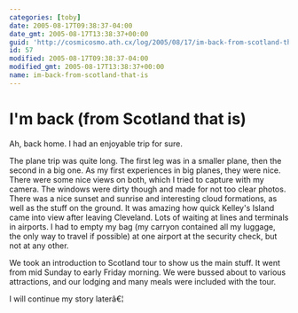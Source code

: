 ```yaml
---
categories: [toby]
date: 2005-08-17T09:38:37-04:00
date_gmt: 2005-08-17T13:38:37+00:00
guid: 'http://cosmicosmo.ath.cx/log/2005/08/17/im-back-from-scotland-that-is/'
id: 57
modified: 2005-08-17T09:38:37-04:00
modified_gmt: 2005-08-17T13:38:37+00:00
name: im-back-from-scotland-that-is
---
```


I'm back (from Scotland that is)
================================

Ah, back home.  I had an enjoyable trip for sure.

The plane trip was quite long.  The first leg was in a smaller plane, then the second in a big one.  As my first experiences in big planes, they were nice.  There were some nice views on both, which I tried to capture with my camera.  The windows were dirty though and made for not too clear photos.  There was a nice sunset and sunrise and interesting cloud formations, as well as the stuff on the ground.  It was amazing how quick Kelley's Island came into view after leaving Cleveland.  Lots of waiting at lines and terminals in airports.  I had to empty my bag (my carryon contained all my luggage, the only way to travel if possible) at one airport at the security check, but not at any other.

We took an introduction to Scotland tour to show us the main stuff.  It went from mid Sunday to early Friday morning.  We were bussed about to various attractions, and our lodging and many meals were included with the tour.

I will continue my story laterâ€¦
